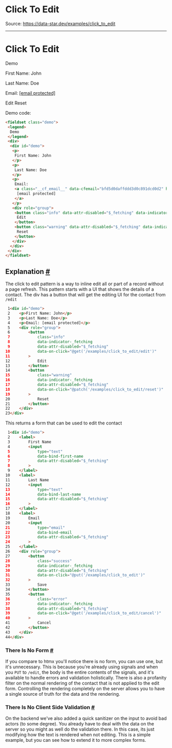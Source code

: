# Click To Edit

Source: https://data-star.dev/examples/click_to_edit

---

# Click To Edit

Demo

First Name: John

Last Name: Doe

Email: [[email protected]](/cdn-cgi/l/email-protection)

Edit Reset

Demo code:

```html
<fieldset class="demo">
 <legend>
  Demo
 </legend>
 <div>
  <div id="demo">
   <p>
    First Name: John
   </p>
   <p>
    Last Name: Doe
   </p>
   <p>
    Email:
    <a class="__cf_email__" data-cfemail="bfd5d0daffddd3d0c891dcd0d2" href="/cdn-cgi/l/email-protection">
     [email protected]
    </a>
   </p>
   <div role="group">
    <button class="info" data-attr-disabled="$_fetching" data-indicator-_fetching="" data-on-click="@get('/examples/click_to_edit/edit')">
     Edit
    </button>
    <button class="warning" data-attr-disabled="$_fetching" data-indicator-_fetching="" data-on-click="@patch('/examples/click_to_edit/reset')">
     Reset
    </button>
   </div>
  </div>
 </div>
</fieldset>
```

## Explanation [#](#explanation)

The click to edit pattern is a way to inline edit all or part of a record without a page refresh. This pattern starts with a UI that shows the details of a contact. The div has a button that will get the editing UI for the contact from `/edit`

```html
 1<div id="demo">
 2    <p>First Name: John</p>
 3    <p>Last Name: Doe</p>
 4    <p>Email: [email protected]</p>
 5    <div role="group">
 6        <button
 7            class="info"
 8            data-indicator-_fetching
 9            data-attr-disabled="$_fetching"
10            data-on-click="@get('/examples/click_to_edit/edit')"
11        >
12            Edit
13        </button>
14        <button
15            class="warning"
16            data-indicator-_fetching
17            data-attr-disabled="$_fetching"
18            data-on-click="@patch('/examples/click_to_edit/reset')"
19        >
20            Reset
21        </button>
22    </div>
23</div>
```

This returns a form that can be used to edit the contact

```html
 1<div id="demo">
 2    <label>
 3        First Name
 4        <input
 5            type="text"
 6            data-bind-first-name
 7            data-attr-disabled="$_fetching"
 8        >
 9    </label>
10    <label>
11        Last Name
12        <input
13            type="text"
14            data-bind-last-name
15            data-attr-disabled="$_fetching"
16        >
17    </label>
18    <label>
19        Email
20        <input
21            type="email"
22            data-bind-email
23            data-attr-disabled="$_fetching"
24        >
25    </label>
26    <div role="group">
27        <button
28            class="success"
29            data-indicator-_fetching
30            data-attr-disabled="$_fetching"
31            data-on-click="@put('/examples/click_to_edit')"
32        >
33            Save
34        </button>
35        <button
36            class="error"
37            data-indicator-_fetching
38            data-attr-disabled="$_fetching"
39            data-on-click="@get('/examples/click_to_edit/cancel')"
40        >
41            Cancel
42        </button>
43    </div>
44</div>
```

### There Is No Form [#](#there-is-no-form)

If you compare to htmx you'll notice there is no form, you can use one, but it's unnecessary. This is because you're already using signals and when you `PUT` to `/edit`, the body is the entire contents of the signals, and it's available to handle errors and validation holistically. There is also a profanity filter on the normal rendering of the contact that is not applied to the edit form. Controlling the rendering completely on the server allows you to have a single source of truth for the data and the rendering.

### There Is No Client Side Validation [#](#there-is-no-client-side-validation)

On the backend we've also added a quick sanitizer on the input to avoid bad actors (to some degree). You already have to deal with the data on the server so you might as well do the validation there. In this case, its just modifying how the text is rendered when not editing. This is a simple example, but you can see how to extend it to more complex forms.